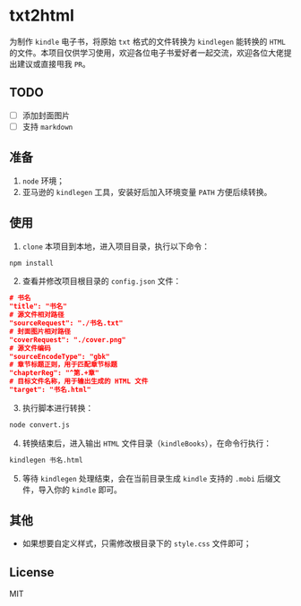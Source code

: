 # txt2html
为制作 `kindle` 电子书，将原始 `txt` 格式的文件转换为 `kindlegen` 能转换的 `HTML` 的文件。本项目仅供学习使用，欢迎各位电子书爱好者一起交流，欢迎各位大佬提出建议或直接甩我 `PR`。

## TODO
- [ ] 添加封面图片
- [ ] 支持 `markdown`

## 准备
1. `node` 环境；
2. 亚马逊的 `kindlegen` 工具，安装好后加入环境变量 `PATH` 方便后续转换。

## 使用
1. `clone` 本项目到本地，进入项目目录，执行以下命令：
```bash
npm install
```
2. 查看并修改项目根目录的 `config.json` 文件：
```Json
# 书名
"title": "书名"
# 源文件相对路径
"sourceRequest": "./书名.txt"
# 封面图片相对路径
"coverRequest": "./cover.png"
# 源文件编码
"sourceEncodeType": "gbk"
# 章节标题正则，用于匹配章节标题
"chapterReg": "^第.+章"
# 目标文件名称，用于输出生成的 HTML 文件
"target": "书名.html"
```
3. 执行脚本进行转换：
```bash
node convert.js
```
4. 转换结束后，进入输出 `HTML` 文件目录（`kindleBooks`），在命令行执行：
```bash
kindlegen 书名.html
```
5. 等待 `kindlegen` 处理结束，会在当前目录生成 `kindle` 支持的 `.mobi` 后缀文件，导入你的 `kindle` 即可。

## 其他
- 如果想要自定义样式，只需修改根目录下的 `style.css` 文件即可；

## License
MIT